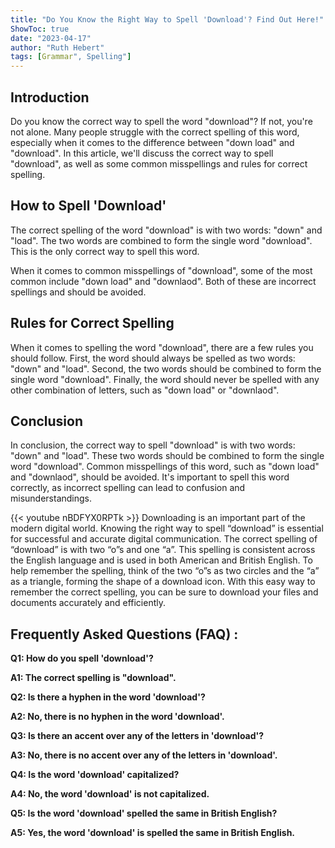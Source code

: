 ```yaml
---
title: "Do You Know the Right Way to Spell 'Download'? Find Out Here!"
ShowToc: true 
date: "2023-04-17"
author: "Ruth Hebert" 
tags: [Grammar", Spelling"]
---
```

## Introduction

Do you know the correct way to spell the word "download"? If not, you're not alone. Many people struggle with the correct spelling of this word, especially when it comes to the difference between "down load" and "download". In this article, we'll discuss the correct way to spell "download", as well as some common misspellings and rules for correct spelling. 

## How to Spell 'Download'

The correct spelling of the word "download" is with two words: "down" and "load". The two words are combined to form the single word "download". This is the only correct way to spell this word.

When it comes to common misspellings of "download", some of the most common include "down load" and "downlaod". Both of these are incorrect spellings and should be avoided.

## Rules for Correct Spelling

When it comes to spelling the word "download", there are a few rules you should follow. First, the word should always be spelled as two words: "down" and "load". Second, the two words should be combined to form the single word "download". Finally, the word should never be spelled with any other combination of letters, such as "down load" or "downlaod".

## Conclusion

In conclusion, the correct way to spell "download" is with two words: "down" and "load". These two words should be combined to form the single word "download". Common misspellings of this word, such as "down load" and "downlaod", should be avoided. It's important to spell this word correctly, as incorrect spelling can lead to confusion and misunderstandings.

{{< youtube nBDFYX0RPTk >}} 
Downloading is an important part of the modern digital world. Knowing the right way to spell “download” is essential for successful and accurate digital communication. The correct spelling of “download” is with two “o”s and one “a”. This spelling is consistent across the English language and is used in both American and British English. To help remember the spelling, think of the two “o”s as two circles and the “a” as a triangle, forming the shape of a download icon. With this easy way to remember the correct spelling, you can be sure to download your files and documents accurately and efficiently.

## Frequently Asked Questions (FAQ) :
**Q1: How do you spell 'download'?**

**A1: The correct spelling is "download".**

**Q2: Is there a hyphen in the word 'download'?**

**A2: No, there is no hyphen in the word 'download'.**

**Q3: Is there an accent over any of the letters in 'download'?**

**A3: No, there is no accent over any of the letters in 'download'.**

**Q4: Is the word 'download' capitalized?**

**A4: No, the word 'download' is not capitalized.**

**Q5: Is the word 'download' spelled the same in British English?**

**A5: Yes, the word 'download' is spelled the same in British English.**





